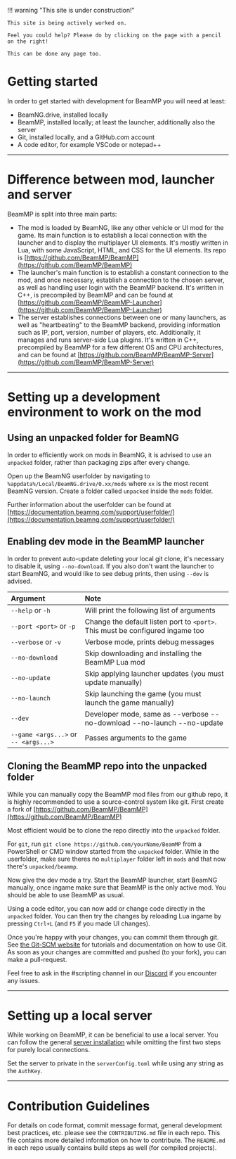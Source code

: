 !!! warning "This site is under construction!"

    This site is being actively worked on. 
    
    Feel you could help? Please do by clicking on the page with a pencil on the right!

    This can be done any page too.

# Getting started

In order to get started with development for BeamMP you will need at least:

- BeamNG.drive, installed locally
- BeamMP, installed locally; at least the launcher, additionally also the server
- Git, installed locally, and a GitHub.com account
- A code editor, for example VSCode or notepad++

---
# Difference between mod, launcher and server

BeamMP is split into three main parts:

- The mod is loaded by BeamNG, like any other vehicle or UI mod for the game. Its main function is to establish a local connection with the launcher and to display the multiplayer UI elements. It's mostly written in Lua, with some JavaScript, HTML, and CSS for the UI elements. Its repo is [https://github.com/BeamMP/BeamMP](https://github.com/BeamMP/BeamMP)
- The launcher's main function is to establish a constant connection to the mod, and once necessary, establish a connection to the chosen server, as well as handling user login with the BeamMP backend. It's written in C++, is precompiled by BeamMP and can be found at [https://github.com/BeamMP/BeamMP-Launcher](https://github.com/BeamMP/BeamMP-Launcher)
- The server establishes connections between one or many launchers, as well as "heartbeating" to the BeamMP backend, providing information such as IP, port, version, number of players, etc. Additionally, it manages and runs server-side Lua plugins. It's written in C++, precompiled by BeamMP for a few different OS and CPU architectures, and can be found at [https://github.com/BeamMP/BeamMP-Server](https://github.com/BeamMP/BeamMP-Server)

---
# Setting up a development environment to work on the mod

## Using an unpacked folder for BeamNG

In order to efficiently work on mods in BeamNG, it is advised to use an `unpacked` folder, rather than packaging zips after every change.

Open up the BeamNG userfolder by navigating to `%appdata%/Local/BeamNG.drive/0.xx/mods` where `xx` is the most recent BeamNG version.
Create a folder called `unpacked` inside the `mods` folder.

Further information about the userfolder can be found at [https://documentation.beamng.com/support/userfolder/](https://documentation.beamng.com/support/userfolder/)

## Enabling dev mode in the BeamMP launcher

In order to prevent auto-update deleting your local git clone, it's necessary to disable it, using `--no-download`.
If you also don't want the launcher to start BeamNG, and would like to see debug prints, then using `--dev` is advised.

| Argument                              | Note                                       |
|:--------------------------------------|:-------------------------------------------|
| `--help` or `-h`                      | Will print the following list of arguments |
| `--port <port>` or `-p`               | Change the default listen port to `<port>`. This must be configured ingame too |
| `--verbose` or `-v`                   | Verbose mode, prints debug messages |
| `--no-download`                       | Skip downloading and installing the BeamMP Lua mod |
| `--no-update`                         | Skip applying launcher updates (you must update manually) |
| `--no-launch`                         | Skip launching the game (you must launch the game manually) |
| `--dev`                               | Developer mode, same as --verbose --no-download --no-launch --no-update |
| `--game <args...>` or `-- <args...>`  | Passes arguments to the game |

## Cloning the BeamMP repo into the unpacked folder

While you can manually copy the BeamMP mod files from our github repo, it is highly recommended to use a source-control system like git.
First create a fork of [https://github.com/BeamMP/BeamMP](https://github.com/BeamMP/BeamMP)

Most efficient would be to clone the repo directly into the `unpacked` folder.

For `git`, run `git clone https://github.com/yourName/BeamMP` from a PowerShell or CMD window started from the `unpacked` folder.
While in the userfolder, make sure theres no `multiplayer` folder left in `mods` and that now there's `unpacked/beammp`.

Now give the dev mode a try. Start the BeamMP launcher, start BeamNG manually, once ingame make sure that BeamMP is the only active mod.
You should be able to use BeamMP as usual.

Using a code editor, you can now add or change code directly in the `unpacked` folder.
You can then try the changes by reloading Lua ingame by pressing `Ctrl+L` (and `F5` if you made UI changes).

Once you're happy with your changes, you can commit them through git. See [the Git-SCM website](https://git-scm.com/doc) for tutorials and documentation on how to use Git. As soon as your changes are committed and pushed (to your fork), you can make a pull-request.

Feel free to ask in the #scripting channel in our [Discord](https://discord.gg/beammp) if you encounter any issues.

---
# Setting up a local server

While working on BeamMP, it can be beneficial to use a local server. You can follow the general [server installation](../../server/create-a-server.md) while omitting the first two steps for purely local connections.

Set the server to private in the `serverConfig.toml` while using any string as the `AuthKey`.

---
# Contribution Guidelines

For details on code format, commit message format, general development best practices, etc. please see the `CONTRIBUTING.md` file in each repo. This file contains more detailed information on how to contribute. The `README.md` in each repo usually contains build steps as well (for compiled projects).
